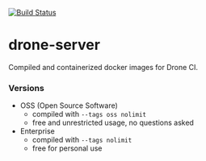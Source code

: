 [![Build Status](https://drone.kiwi-labs.net/api/badges/Diesel-Net/drone-server/status.svg)](https://drone.kiwi-labs.net/Diesel-Net/drone-server)

# drone-server

Compiled and containerized docker images for Drone CI.

### Versions
- OSS (Open Source Software)
  - compiled with `--tags oss nolimit`
  - free and unrestricted usage, no questions asked
- Enterprise
  - compiled with `--tags nolimit` 
  - free for personal use
